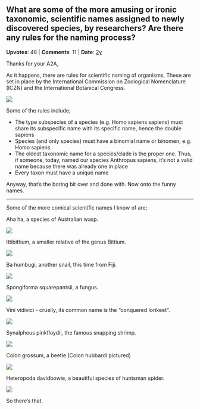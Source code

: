 ## What are some of the more amusing or ironic taxonomic, scientific names assigned to newly discovered species, by researchers? Are there any rules for the naming process?
    
**Upvotes**: 48 | **Comments**: 11 | **Date**: [2y](https://www.quora.com/What-are-some-of-the-more-amusing-or-ironic-taxonomic-scientific-names-assigned-to-newly-discovered-species-by-researchers-Are-there-any-rules-for-the-naming-process/answer/Gary-Meaney)

Thanks for your A2A,

As it happens, there are rules for scientific naming of organisms. These are set in place by the International Commission on Zoological Nomenclature (ICZN) and the International Botanical Congress.

![](https://qph.fs.quoracdn.net/main-qimg-35b267cf814184826bcf56face6bc6e5)

Some of the rules include;

*   The type subspecies of a species (e.g. Homo sapiens sapiens) must share its subspecific name with its specific name, hence the double sapiens
*   Species (and only species) must have a binomial name or binomen, e.g. Homo sapiens
*   The oldest taxonomic name for a species/clade is the proper one. Thus, if someone, today, named our species Anthropus sapiens, it’s not a valid name because there was already one in place
*   Every taxon must have a unique name

Anyway, that’s the boring bit over and done with. Now onto the funny names.

* * *

Some of the more comical scientific names I know of are;

Aha ha, a species of Australian wasp.

![](https://qph.fs.quoracdn.net/main-qimg-b6d425764d2e40957f50535d00b36de0-lq)

Ittibittium, a smaller relative of the genus Bittium.

![](https://qph.fs.quoracdn.net/main-qimg-b12864f959fbedc4d3cef5f5568a1d27-lq)

Ba humbugi, another snail, this time from Fiji.

![](https://qph.fs.quoracdn.net/main-qimg-37e119db9a39e0e7f1ca9c2a969f514e-lq)

Spongiforma squarepantsii, a fungus.

![](https://qph.fs.quoracdn.net/main-qimg-d0f26b13f6738a5ee3121ddffa0513f0-lq)

Vini vidivici - cruelly, its common name is the “conquered lorikeet”.

![](https://qph.fs.quoracdn.net/main-qimg-d13b0286a6a2d8aa85fd2cb3b3c1ddd2-lq)

Synalpheus pinkfloydii, the famous snapping shrimp.

![](https://qph.fs.quoracdn.net/main-qimg-d857a9f62d3def896683696fe3fb13d9-lq)

Colon grossum, a beetle (Colon hubbardi pictured)

![](https://qph.fs.quoracdn.net/main-qimg-e3a94c112832f952142839d600517f78-lq)

Heteropoda davidbowie, a beautiful species of huntsman spider.

![](https://qph.fs.quoracdn.net/main-qimg-6144ec25c3b44c7564d82180cea55a57-lq)

So there’s that.

